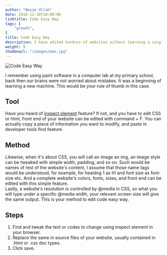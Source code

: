 ```yaml
---
author: "Wasim Ullah"
date: 2018-12-30T10:00:00
linktitle: Code Easy Way
tags: [
    "growth",
]
title: Code Easy Way
description: I have edited hundres of websites without learning a single bit of code.
weight: 9
thumbnail: "/images/man.jpg"
---
```


![Code Easy Way](/images/code.jpg)

I remember using paint software in a computer lab at my primary school, back then our brains were not worried about mistakes. It was a beginning of learning a new machine. This would be your rule of thumb in this case.

## Tool
Have you heard of <a href="https://developers.google.com/web/tools/chrome-devtools/inspect-styles/"> inspect element</a> feature? If not, and you have to edit CSS or html, front end of your website can be edited with command + F. You can actually copy a piece of information you want to modify, and paste in developer tools find feature.

## Method
Likewise, when it's about CSS, you will call an image an img, an image style can be tweaked with simple width, padding, and so on. Such would be names of rest of the website's content, I assume that those name tags would be understood, for example, for heaidng 1 as h1 and font size as font-size etc. And a complete website's colors, fonts, sizes, and front end can be edited with this simple feature.<br>
Lastly, a website's resolution is controlled by @media in CSS, so what you will type under a specific @media width, your relevant screen size will give the same output. This is your method to edit code easy way.

## Steps
1. Find and tweak the text or codes to change using inspect element in your browser.
2. Replace the same in source files of your website, usually contained in .html or .css doc types.
3. Click save.
